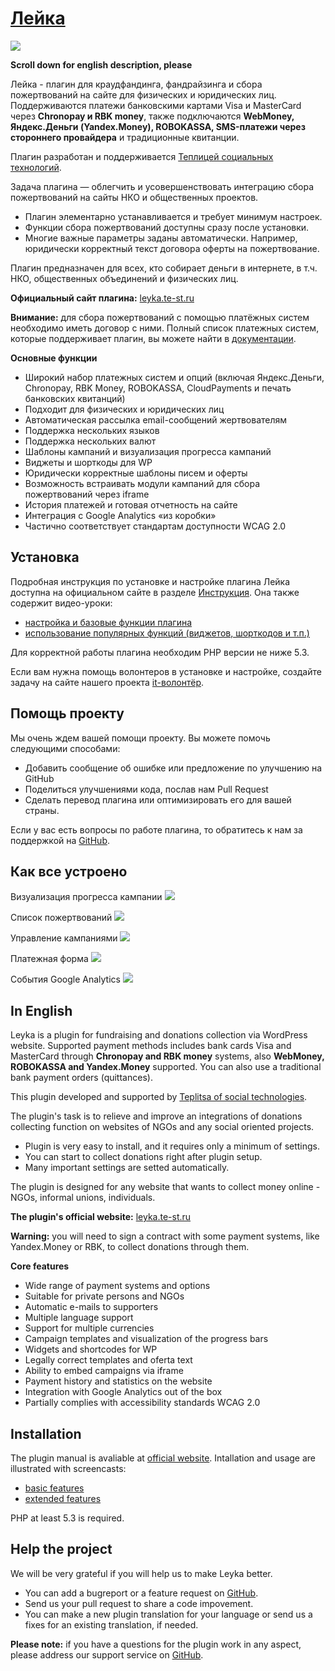 # [Лейка](http://leyka.te-st.ru) #

![](https://leyka.te-st.ru/wp-content/uploads/assets/first-year.png?stamp=123)

**Scroll down for english description, please**

Лейка - плагин для краудфандинга, фандрайзинга и сбора пожертвований на сайте для физических и юридических лиц. Поддерживаются платежи банковскими картами Visa и MasterCard через **Chronopay и RBK money**, также подключаются **WebMoney, Яндекс.Деньги (Yandex.Money), ROBOKASSA, SMS-платежи через стороннего провайдера** и традиционные квитанции.

Плагин разработан и поддерживается [Теплицей социальных технологий](//te-st.ru/).

Задача плагина — облегчить и усовершенствовать интеграцию сбора пожертвований на сайты НКО и общественных проектов.
* Плагин элементарно устанавливается и требует минимум настроек. 
* Функции сбора пожертвований доступны сразу после установки.
* Многие важные параметры заданы автоматически. Например, юридически корректный текст договора оферты на пожертвование.

Плагин предназначен для всех, кто собирает деньги в интернете, в т.ч. НКО, общественных объединений и физических лиц.

**Официальный сайт плагина:** [leyka.te-st.ru](//leyka.te-st.ru/)

**Внимание:** для сбора пожертвований с помощью платёжных систем необходимо иметь договор с ними. Полный список платежных систем, которые поддерживает плагин, вы можете найти в [документации](http://leyka.te-st.ru/sistemnye-trebovaniya/).

**Основные функции**

* Широкий набор платежных систем и опций (включая Яндекс.Деньги, Chronopay, RBK Money, ROBOKASSA, CloudPayments и печать банковских квитанций)
* Подходит для физических и юридических лиц
* Автоматическая рассылка email-сообщений жертвователям
* Поддержка нескольких языков
* Поддержка нескольких валют
* Шаблоны кампаний и визуализация прогресса кампаний 
* Виджеты и шорткоды для WP
* Юридически корректные шаблоны писем и оферты
* Возможность встраивать модули кампаний для сбора пожертвований через iframe
* История платежей и готовая отчетность на сайте
* Интеграция  с Google Analytics «из коробки»
* Частично соответствует стандартам доступности WCAG 2.0


## Установка ##

Подробная инструкция по установке и настройке плагина Лейка доступна на официальном сайте в разделе [Инструкция](//leyka.te-st.ru/instruction/). Она также содержит видео-уроки:
* [настройка и базовые функции плагина](//leyka.te-st.ru/docs/videourok-kak-ustanovit-i-nastroit-plagin-lejka/)
* [использование популярных функций (виджетов, шорткодов и т.п.)](//leyka.te-st.ru/docs/video-urok-ispolzovanie-novyh-vozmozhnostej-lejki/)

Для корректной работы плагина необходим PHP версии не ниже 5.3.

Если вам нужна помощь волонтеров в установке и настройке, создайте задачу на сайте нашего проекта [it-волонтёр](//itv.te-st.ru/).


## Помощь проекту ##

Мы очень ждем вашей помощи проекту. Вы можете помочь следующими способами:

* Добавить сообщение об ошибке или предложение по улучшению на GitHub
* Поделиться улучшениями кода, послав нам Pull Request
* Сделать перевод плагина или оптимизировать его для вашей страны.
    
Если у вас есть вопросы по работе плагина, то обратитесь к нам за поддержкой на [GitHub](https://github.com/Teplitsa/Leyka/issues/).

## Как все устроено ##

Визуализация прогресса кампании
![](https://leyka.te-st.ru/wp-content/uploads/assets/1-sc-campaign.png?stamp=123)

Список пожертвований
![](https://leyka.te-st.ru/wp-content/uploads/assets/2-sc-donations.png?stamp=123)

Управление кампаниями
![](https://leyka.te-st.ru/wp-content/uploads/assets/3-sc-admin.png?stamp=123)

Платежная форма
![](https://leyka.te-st.ru/wp-content/uploads/assets/4-sc-payment.png?stamp=123)

События Google Analytics
![](https://leyka.te-st.ru/wp-content/uploads/assets/5-sc-analytics.png?stamp=123)



## In English ##

Leyka is a plugin for fundraising and donations collection via WordPress website. Supported payment methods includes bank cards Visa and MasterCard through **Chronopay and RBK money** systems, also **WebMoney, ROBOKASSA and Yandex.Money** supported. You can also use a traditional bank payment orders (quittances).

This plugin developed and supported by [Teplitsa of social technologies](//te-st.ru/).

The plugin's task is to relieve and improve an integrations of donations collecting function on websites of NGOs and any social oriented projects.

* Plugin is very easy to install, and it requires only a minimum of settings.
* You can start to collect donations right after plugin setup.
* Many important settings are setted automatically.

The plugin is designed for any website that wants to collect money online - NGOs, informal unions,  individuals.

**The plugin's official website:** [leyka.te-st.ru](//leyka.te-st.ru/)

**Warning:** you will need to sign a contract with some payment systems, like Yandex.Money or RBK, to collect donations through them. 

**Core features**
 		
* Wide range of payment systems and options 
* Suitable for private persons and NGOs
* Automatic e-mails to supporters
* Multiple language support
* Support for multiple currencies
* Campaign templates and visualization of the progress bars
* Widgets and shortcodes for WP
* Legally correct templates and oferta text
* Ability to embed campaigns via iframe
* Payment history and statistics on the website
* Integration with Google Analytics out of the box
* Partially complies with accessibility standards WCAG 2.0


## Installation ##

The plugin manual is avaliable at [official website](https://leyka.te-st.ru/instruction/). Intallation and usage are illustrated with screencasts:

* [basic features](https://leyka.te-st.ru/docs/videourok-kak-ustanovit-i-nastroit-plagin-lejka/)
* [extended features](https://leyka.te-st.ru/docs/video-urok-ispolzovanie-novyh-vozmozhnostej-lejki/)

PHP at least 5.3 is required.

## Help the project ##

We will be very grateful if you will help us to make Leyka better.

* You can add a bugreport or a feature request on [GitHub](https://github.com/Teplitsa/Leyka/issues).
* Send us your pull request to share a code impovement.
* You can make a new plugin translation for your language or send us a fixes for an existing translation, if needed.

**Please note:** if you have a questions for the plugin work in any aspect, please address our support service on [GitHub](https://github.com/Teplitsa/Leyka/issues/).